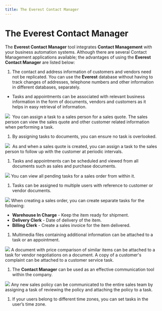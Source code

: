 ```yaml
---
title: The Everest Contact Manager
---
```


# The Everest Contact Manager


The **Everest Contact Manager** tool  integrates **Contact Management** with  your business automation systems. Although there are several Contact Management  applications available; the advantages of using the **Everest 
 Contact Manager** are listed below:

1. The contact  and address information of customers and vendors need not be replicated.  You can use the **Everest** database  without having to track changes of addresses, telephone numbers and other  information in different databases, separately.
- Tasks and appointments  can be associated with relevant business information in the form of documents,  vendors and customers as it helps in easy retrieval of information.



![]({{site.cm_baseurl}}/img/example.gif)  You  can assign a task to a sales person for a sales quote. The sales person  can view the sales quote and other customer related information when performing  a task.

1. By assigning  tasks to documents, you can ensure no task is overlooked.



![]({{site.cm_baseurl}}/img/example.gif)  As  and when a sales quote is created, you can assign a task to the sales  person to follow up with the customer at periodic intervals.

1. Tasks and appointments  can be scheduled and viewed from all documents such as sales and purchase  documents.



![]({{site.cm_baseurl}}/img/example.gif) You can view all pending tasks for a sales order from within  it.

1. Tasks can be  assigned to multiple users with reference to customer or vendor documents.



![]({{site.cm_baseurl}}/img/example.gif) When creating  a sales order, you can create separate tasks for the following:




   - **Warehouse In Charge** - Keep the item  ready for shipment.
   - **Delivery Clerk** - Date of delivery of  the item.
   - **Billing Clerk** - Create a sales invoice  for the item delivered.





1. Multimedia  files containing additional information can be attached to a task or an  appointment.



![]({{site.cm_baseurl}}/img/example.gif) A document with price comparison of similar items can be  attached to a task for vendor negotiations on a document. A copy of a  customer's complaint can be attached to a customer service task.

1. The **Contact 
 Manager** can be used as an effective communication tool within the  company.



![]({{site.cm_baseurl}}/img/example.gif) Any new sales policy can be communicated to the entire sales  team by assigning a task of reviewing the policy and attaching the policy  to a task.

1. If your users  belong to different time zones, you can set tasks in the user’s time zone.

